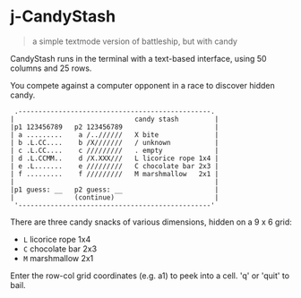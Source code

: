# j-CandyStash

> a simple textmode version of battleship, but with candy

CandyStash runs in the terminal with a text-based interface, using 50 columns and 25 rows.

You compete against a computer opponent in a race to discover hidden candy.

```
 .------------------------------------------------.
|                              candy stash         |
|p1 123456789   p2 123456789                       |
| a .........    a /..//////   X bite              |
| b .L.CC....    b /X///////   / unknown           |
| c .L.CC....    c /////////   . empty             |
| d .L.CCMM..    d /X.XXX///   L licorice rope 1x4 |
| e .L.......    e /////////   C chocolate bar 2x3 |
| f .........    f /////////   M marshmallow   2x1 |
|                                                  |
|p1 guess: __   p2 guess: __                       |
|               (continue)                         |
 '------------------------------------------------'
```

There are three candy snacks of various dimensions, hidden on a 9 x 6 grid:
- `L` licorice rope 1x4
- `C` chocolate bar 2x3
- `M` marshmallow   2x1

Enter the row-col grid coordinates (e.g. a1) to peek into a cell. 'q' or 'quit' to bail.
